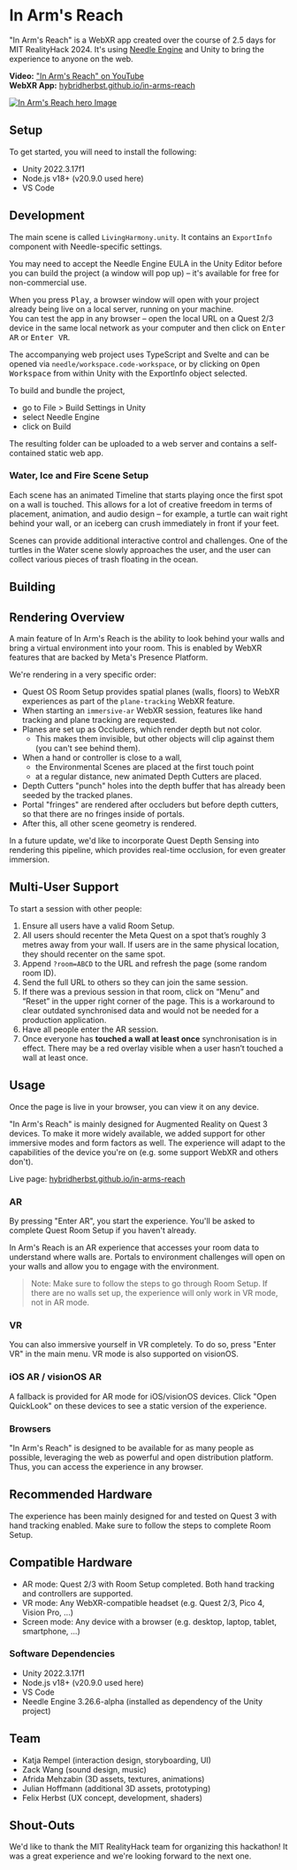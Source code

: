 # In Arm's Reach

"In Arm's Reach" is a WebXR app created over the course of 2.5 days for MIT RealityHack 2024. It's using [Needle Engine](https://needle.tools) and Unity to bring the experience to anyone on the web.  

**Video:** ["In Arm's Reach" on YouTube](https://www.youtube.com/watch?v=_xDjOlSIrU0)  
**WebXR App:** [hybridherbst.github.io/in-arms-reach](https://hybridherbst.github.io/in-arms-reach/)  

[![In Arm's Reach hero Image](https://hybridherbst.github.io/in-arms-reach/include/in-arms-reach.jpg)](https://www.youtube.com/watch?v=_xDjOlSIrU0)

## Setup

To get started, you will need to install the following:  
- Unity 2022.3.17f1
- Node.js v18+ (v20.9.0 used here)
- VS Code

## Development

The main scene is called `LivingHarmony.unity`. It contains an `ExportInfo` component with Needle-specific settings.  

You may need to accept the Needle Engine EULA in the Unity Editor before you can build the project (a window will pop up) – it's available for free for non-commercial use.  

When you press <kbd>Play</kbd>, a browser window will open with your project already being live on a local server, running on your machine.  
You can test the app in any browser – open the local URL on a Quest 2/3 device in the same local network as your computer and then click on <kbd>Enter AR</kbd> or <kbd>Enter VR</kbd>.  

The accompanying web project uses TypeScript and Svelte and can be opened via `needle/workspace.code-workspace`, or by clicking on <kbd>Open Workspace</kbd> from within Unity with the ExportInfo object selected.

To build and bundle the project,  
- go to File > Build Settings in Unity  
- select Needle Engine  
- click on Build  

The resulting folder can be uploaded to a web server and contains a self-contained static web app.  

### Water, Ice and Fire Scene Setup

Each scene has an animated Timeline that starts playing once the first spot on a wall is touched. This allows for a lot of creative freedom in terms of placement, animation, and audio design – for example, a turtle can wait right behind your wall, or an iceberg can crush immediately in front if your feet.   

Scenes can provide additional interactive control and challenges. One of the turtles in the Water scene slowly approaches the user, and the user can collect various pieces of trash floating in the ocean.   

## Building 


## Rendering Overview

A main feature of In Arm's Reach is the ability to look behind your walls and bring a virtual environment into your room. This is enabled by WebXR features that are backed by Meta's Presence Platform. 

We're rendering in a very specific order:  

- Quest OS Room Setup provides spatial planes (walls, floors) to WebXR experiences as part of the `plane-tracking` WebXR feature.
- When starting an `immersive-ar` WebXR session, features like hand tracking and plane tracking are requested.
- Planes are set up as Occluders, which render depth but not color.
  - This makes them invisible, but other objects will clip against them (you can't see behind them).
- When a hand or controller is close to a wall, 
  - the Environmental Scenes are placed at the first touch point
  - at a regular distance, new animated Depth Cutters are placed.
- Depth Cutters "punch" holes into the depth buffer that has already been seeded by the tracked planes.  
- Portal "fringes" are rendered after occluders but before depth cutters, so that there are no fringes inside of portals.  
- After this, all other scene geometry is rendered.  

In a future update, we'd like to incorporate Quest Depth Sensing into rendering this pipeline, which provides real-time occlusion, for even greater immersion.

## Multi-User Support

To start a session with other people:

1. Ensure all users have a valid Room Setup.
2. All users should recenter the Meta Quest on a spot that’s roughly 3 metres away from your wall. If users are in the same physical location, they should recenter on the same spot.
3. Append `?room=ABCD` to the URL and refresh the page (some random room ID).
4. Send the full URL to others so they can join the same session.
5. If there was a previous session in that room, click on “Menu” and “Reset” in the upper right corner of the page. This is a workaround to clear outdated synchronised data and would not be needed for a production application.
6. Have all people enter the AR session.
7. Once everyone has **touched a wall at least once** synchronisation is in effect. There may be a red overlay visible when a user hasn’t touched a wall at least once.


## Usage

Once the page is live in your browser, you can view it on any device. 

"In Arm's Reach" is mainly designed for Augmented Reality on Quest 3 devices. To make it more widely available, we added support for other immersive modes and form factors as well. The experience will adapt to the capabilities of the device you're on (e.g. some support WebXR and others don't).  

Live page: [hybridherbst.github.io/in-arms-reach](https://hybridherbst.github.io/in-arms-reach/)  

### AR

By pressing "Enter AR", you start the experience. You'll be asked to complete Quest Room Setup if you haven't already.  

In Arm's Reach is an AR experience that accesses your room data to understand where walls are. Portals to environment challenges will open on your walls and allow you to engage with the environment.  

> Note: Make sure to follow the steps to go through Room Setup. If there are no walls set up, the experience will only work in VR mode, not in AR mode. 

### VR

You can also immersive yourself in VR completely. To do so, press "Enter VR" in the main menu. VR mode is also supported on visionOS.  

### iOS AR / visionOS AR

A fallback is provided for AR mode for iOS/visionOS devices. Click "Open QuickLook" on these devices to see a static version of the experience.  

### Browsers

"In Arm's Reach" is designed to be available for as many people as possible, leveraging the web as powerful and open distribution platform. Thus, you can access the experience in any browser.   

## Recommended Hardware

The experience has been mainly designed for and tested on Quest 3 with hand tracking enabled. Make sure to follow the steps to complete Room Setup.

## Compatible Hardware

- AR mode: Quest 2/3 with Room Setup completed. Both hand tracking and controllers are supported.
- VR mode: Any WebXR-compatible headset (e.g. Quest 2/3, Pico 4, Vision Pro, ...)
- Screen mode: Any device with a browser (e.g. desktop, laptop, tablet, smartphone, ...)

### Software Dependencies

- Unity 2022.3.17f1
- Node.js v18+ (v20.9.0 used here)
- VS Code
- Needle Engine 3.26.6-alpha (installed as dependency of the Unity project)

## Team

- Katja Rempel (interaction design, storyboarding, UI)
- Zack Wang (sound design, music)
- Afrida Mehzabin (3D assets, textures, animations)
- Julian Hoffmann (additional 3D assets, prototyping)
- Felix Herbst (UX concept, development, shaders)

## Shout-Outs

We'd like to thank the MIT RealityHack team for organizing this hackathon! It was a great experience and we're looking forward to the next one. 
